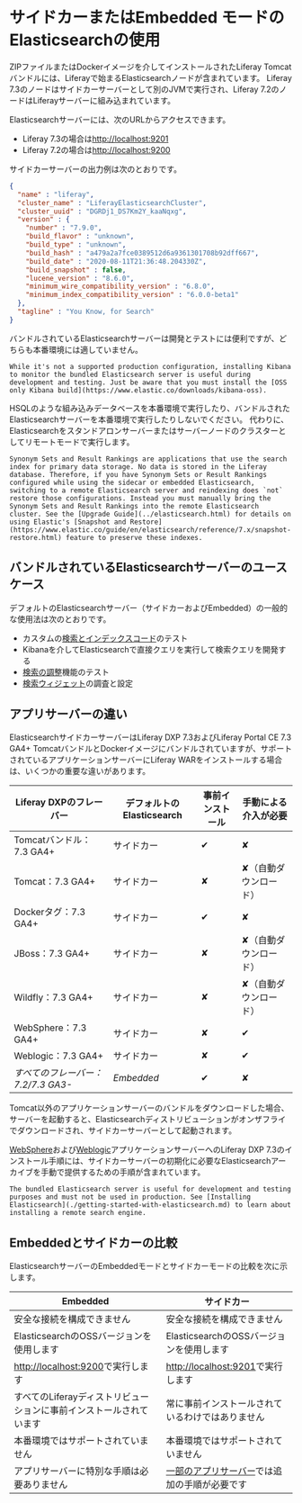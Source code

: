 # サイドカーまたはEmbedded モードのElasticsearchの使用

ZIPファイルまたはDockerイメージを介してインストールされたLiferay Tomcatバンドルには、Liferayで始まるElasticsearchノードが含まれています。 Liferay 7.3のノードはサイドカーサーバーとして別のJVMで実行され、Liferay 7.2のノードはLiferayサーバーに組み込まれています。

Elasticsearchサーバーには、次のURLからアクセスできます。

  - Liferay 7.3の場合は<http://localhost:9201>
  - Liferay 7.2の場合は<http://localhost:9200>

サイドカーサーバーの出力例は次のとおりです。

``` json
{
  "name" : "liferay",
  "cluster_name" : "LiferayElasticsearchCluster",
  "cluster_uuid" : "DGRDj1_DS7Km2Y_kaaNqxg",
  "version" : {
    "number" : "7.9.0",
    "build_flavor" : "unknown",
    "build_type" : "unknown",
    "build_hash" : "a479a2a7fce0389512d6a9361301708b92dff667",
    "build_date" : "2020-08-11T21:36:48.204330Z",
    "build_snapshot" : false,
    "lucene_version" : "8.6.0",
    "minimum_wire_compatibility_version" : "6.8.0",
    "minimum_index_compatibility_version" : "6.0.0-beta1"
  },
  "tagline" : "You Know, for Search"
}
```

バンドルされているElasticsearchサーバーは開発とテストには便利ですが、どちらも本番環境には適していません。

```{note}
While it's not a supported production configuration, installing Kibana to monitor the bundled Elasticsearch server is useful during development and testing. Just be aware that you must install the [OSS only Kibana build](https://www.elastic.co/downloads/kibana-oss).
```

HSQLのような組み込みデータベースを本番環境で実行したり、バンドルされたElasticsearchサーバーを本番環境で実行したりしないでください。 代わりに、Elasticsearchをスタンドアロンサーバーまたはサーバーノードのクラスターとしてリモートモードで実行します。

```{important}
Synonym Sets and Result Rankings are applications that use the search index for primary data storage. No data is stored in the Liferay database. Therefore, if you have Synonym Sets or Result Rankings configured while using the sidecar or embedded Elasticsearch, switching to a remote Elasticsearch server and reindexing does `not` restore those configurations. Instead you must manually bring the Synonym Sets and Result Rankings into the remote Elasticsearch cluster. See the [Upgrade Guide](../elasticsearch.html) for details on using Elastic's [Snapshot and Restore](https://www.elastic.co/guide/en/elasticsearch/reference/7.x/snapshot-restore.html) feature to preserve these indexes.
```

## バンドルされているElasticsearchサーバーのユースケース

デフォルトのElasticsearchサーバー（サイドカーおよびEmbedded）の一般的な使用法は次のとおりです。

  - カスタムの[検索とインデックスコード](../../developer-guide.html)のテスト
  - Kibanaを介してElasticsearchで直接クエリを実行して検索クエリを開発する
  - [検索の調整](../../search_administration_and_tuning.rst)機能のテスト
  - [検索ウィジェット](../../search_pages_and_widgets.rst)の調査と設定

## アプリサーバーの違い

ElasticsearchサイドカーサーバーはLiferay DXP 7.3およびLiferay Portal CE 7.3 GA4+ TomcatバンドルとDockerイメージにバンドルされていますが、サポートされているアプリケーションサーバーにLiferay WARをインストールする場合は、いくつかの重要な違いがあります。

| Liferay DXPのフレーバー        | デフォルトのElasticsearch | 事前インストール | 手動による介入が必要  |
| ------------------------ | ------------------- | -------- | ----------- |
| Tomcatバンドル：7.3 GA4+      | サイドカー               | ✔        | ✘           |
| Tomcat：7.3 GA4+          | サイドカー               | ✘        | ✘（自動ダウンロード） |
| Dockerタグ：7.3 GA4+        | サイドカー               | ✔        | ✘           |
| JBoss：7.3 GA4+           | サイドカー               | ✘        | ✘（自動ダウンロード） |
| Wildfly：7.3 GA4+         | サイドカー               | ✘        | ✘（自動ダウンロード） |
| WebSphere：7.3 GA4+       | サイドカー               | ✘        | ✔           |
| Weblogic：7.3 GA4+        | サイドカー               | ✘        | ✔           |
| *すべてのフレーバー：7.2/7.3 GA3-* | *Embedded*          | ✔        | ✘           |

Tomcat以外のアプリケーションサーバーのバンドルをダウンロードした場合、サーバーを起動すると、Elasticsearchディストリビューションがオンザフライでダウンロードされ、サイドカーサーバーとして起動されます。

[WebSphere](../../../installation-and-upgrades/installing-liferay/installing-liferay-on-an-application-server/installing-on-websphere.md)および[Weblogic](../../../installation-and-upgrades/installing-liferay/installing-liferay-on-an-application-server/installing-on-weblogic.md)アプリケーションサーバーへのLiferay DXP 7.3のインストール手順には、サイドカーサーバーの初期化に必要なElasticsearchアーカイブを手動で提供するための手順が含まれています。

<!-- ongoing work, LRDOCS-8008 -->

```{important}
The bundled Elasticsearch server is useful for development and testing purposes and must not be used in production. See [Installing Elasticsearch](./getting-started-with-elasticsearch.md) to learn about installing a remote search engine.
```

## Embeddedとサイドカーの比較

ElasticsearchサーバーのEmbeddedモードとサイドカーモードの比較を次に示します。

| Embedded                              | サイドカー                                             |
| ------------------------------------- | ------------------------------------------------- |
| 安全な接続を構成できません                         | 安全な接続を構成できません                                     |
| ElasticsearchのOSSバージョンを使用します          | ElasticsearchのOSSバージョンを使用します                      |
| <http://localhost:9200>で実行します         | <http://localhost:9201>で実行します                     |
| すべてのLiferayディストリビューションに事前インストールされています | 常に事前インストールされているわけではありません                          |
| 本番環境ではサポートされていません                     | 本番環境ではサポートされていません                                 |
| アプリサーバーに特別な手順は必要ありません                 | [一部のアプリサーバー](#app-server-differences)では追加の手順が必要です |
